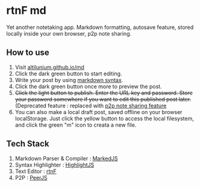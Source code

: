 # rtnF md
Yet another notetaking app. Markdown formatting, autosave feature, stored locally inside your own browser, p2p note sharing.

## How to use

1. Visit [altilunium.github.io/md](https://altilunium.github.io/md)
2. Click the dark green button to start editing.
3. Write your post by using [markdown syntax](https://daringfireball.net/projects/markdown/syntax.text).
4. Click the dark green button once more to preview the post.
5. ~~Click the light button to publish. Enter the URL key and password. Store your password somewhere if you want to edit this published post later.~~ (Deprecated feature : replaced with [p2p note sharing feature](https://rtnf.bearblog.dev/experimenting-with-peerjs/)
6. You can also make a local draft post, saved offline on your browser localStorage. Just click the yellow button to access the local filesystem, and click the green "m" icon to creata a new file.


## Tech Stack
1. Markdown Parser & Compiler : [MarkedJS](https://marked.js.org/)
2. Syntax Highlighter : [HighlightJS](https://highlightjs.org/)
3. Text Editor : [rtnF](https://github.com/altilunium/rtnf)
4. P2P : [PeerJS](https://peerjs.com)


